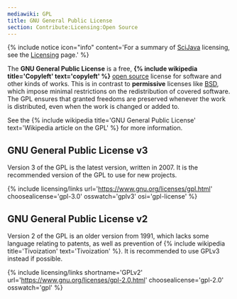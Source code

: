 ```yaml
---
mediawiki: GPL
title: GNU General Public License
section: Contribute:Licensing:Open Source
---
```


{% include notice icon="info" content='For a summary of [SciJava](/libs/scijava) licensing, see the [Licensing](/licensing) page.' %} 

The **GNU General Public License** is a free,
**{% include wikipedia title='Copyleft' text='copyleft' %}**
[open source](Open_source) license for software and other kinds of works. This
is in contrast to **permissive** licenses like [BSD](/licensing/bsd), which impose minimal
restrictions on the redistribution of covered software. The GPL ensures that
granted freedoms are preserved whenever the work is distributed, even when the
work is changed or added to.

See the
{% include wikipedia title='GNU General Public License' text='Wikipedia article on the GPL' %}
for more information.

## GNU General Public License v3

Version 3 of the GPL is the latest version, written in 2007. It is the
recommended version of the GPL to use for new projects.

{% include licensing/links url='https://www.gnu.org/licenses/gpl.html' choosealicense='gpl-3.0' osswatch='gplv3' osi='gpl-license' %} 

## GNU General Public License v2

Version 2 of the GPL is an older version from 1991, which lacks some language
relating to patents, as well as prevention of
{% include wikipedia title='Tivoization' text='Tivoization' %}.
It is recommended to use GPLv3 instead if possible.

{% include licensing/links shortname='GPLv2' url='https://www.gnu.org/licenses/gpl-2.0.html' choosealicense='gpl-2.0' osswatch='gpl' %}

